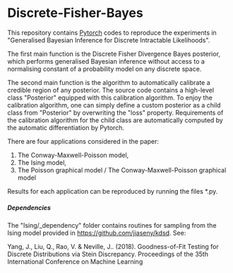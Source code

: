 # Discrete-Fisher-Bayes

This repository contains [Pytorch](https://pytorch.org/) codes to reproduce the experiments in "Generalised Bayesian Inference for Discrete Intractable Likelihoods".

The first main function is the Discrete Fisher Divergence Bayes posterior, which performs generalised Bayesian inference without access to a normalising constant of a probability model on any discrete space. 

The second main function is the algorithm to automatically calibrate a credible region of any posterior. The source code contains a high-level class "Posterior" equipped with this calibration algorithm. To enjoy the calibration algorithm, one can simply define a custom posterior as a child class from "Posterior" by overwriting the "loss" property. Requirements of the calibration algorithm for the child class are automatically computed by the automatic differentiation by Pytorch.

There are four applications considered in the paper: 

1. The Conway-Maxwell-Poisson model,
2. The Ising model, 
3. The Poisson graphical model / The Conway-Maxwell-Poisson graphical model

Results for each application can be reproduced by running the files *.py.



##### Dependencies

The "Ising/_dependency" folder contains routines for sampling from the Ising model provided in <https://github.com/jiaseny/kdsd>. See:

Yang, J., Liu, Q., Rao, V. &amp; Neville, J.. (2018). Goodness-of-Fit Testing for Discrete Distributions via Stein Discrepancy. Proceedings of the 35th International Conference on Machine Learning

